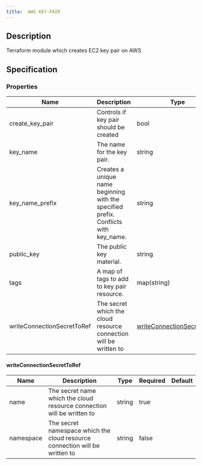 ```yaml
---
title:  AWS KEY-PAIR
---
```


## Description

Terraform module which creates EC2 key pair on AWS

## Specification


### Properties

 Name | Description | Type | Required | Default 
 ------------ | ------------- | ------------- | ------------- | ------------- 
 create_key_pair | Controls if key pair should be created | bool | false |  
 key_name | The name for the key pair. | string | false |  
 key_name_prefix | Creates a unique name beginning with the specified prefix. Conflicts with key_name. | string | false |  
 public_key | The public key material. | string | false |  
 tags | A map of tags to add to key pair resource. | map(string) | false |  
 writeConnectionSecretToRef | The secret which the cloud resource connection will be written to | [writeConnectionSecretToRef](#writeConnectionSecretToRef) | false |  


#### writeConnectionSecretToRef

 Name | Description | Type | Required | Default 
 ------------ | ------------- | ------------- | ------------- | ------------- 
 name | The secret name which the cloud resource connection will be written to | string | true |  
 namespace | The secret namespace which the cloud resource connection will be written to | string | false |  
